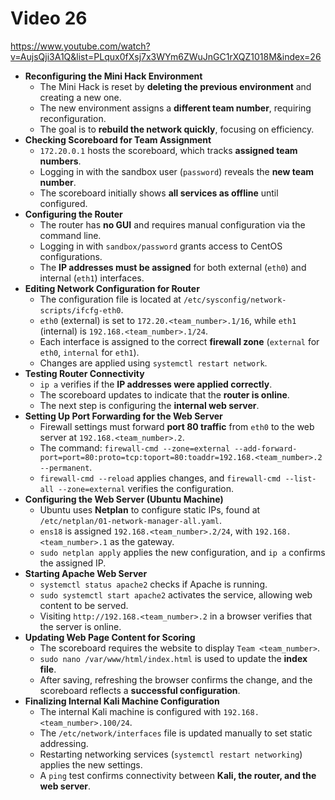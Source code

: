 # Video 26
https://www.youtube.com/watch?v=AujsQji3A1Q&list=PLqux0fXsj7x3WYm6ZWuJnGC1rXQZ1018M&index=26

- **Reconfiguring the Mini Hack Environment**
    - The Mini Hack is reset by **deleting the previous environment** and creating a new one.
    - The new environment assigns a **different team number**, requiring reconfiguration.
    - The goal is to **rebuild the network quickly**, focusing on efficiency.
- **Checking Scoreboard for Team Assignment**
    - `172.20.0.1` hosts the scoreboard, which tracks **assigned team numbers**.
    - Logging in with the sandbox user (`password`) reveals the **new team number**.
    - The scoreboard initially shows **all services as offline** until configured.
- **Configuring the Router**
    - The router has **no GUI** and requires manual configuration via the command line.
    - Logging in with `sandbox/password` grants access to CentOS configurations.
    - The **IP addresses must be assigned** for both external (`eth0`) and internal (`eth1`) interfaces.
- **Editing Network Configuration for Router**
    - The configuration file is located at `/etc/sysconfig/network-scripts/ifcfg-eth0`.
    - `eth0` (external) is set to `172.20.<team_number>.1/16`, while `eth1` (internal) is `192.168.<team_number>.1/24`.
    - Each interface is assigned to the correct **firewall zone** (`external` for `eth0`, `internal` for `eth1`).
    - Changes are applied using `systemctl restart network`.
- **Testing Router Connectivity**
    - `ip a` verifies if the **IP addresses were applied correctly**.
    - The scoreboard updates to indicate that the **router is online**.
    - The next step is configuring the **internal web server**.
- **Setting Up Port Forwarding for the Web Server**
    - Firewall settings must forward **port 80 traffic** from `eth0` to the web server at `192.168.<team_number>.2`.
    - The command: `firewall-cmd --zone=external --add-forward-port=port=80:proto=tcp:toport=80:toaddr=192.168.<team_number>.2 --permanent`.
    - `firewall-cmd --reload` applies changes, and `firewall-cmd --list-all --zone=external` verifies the configuration.
- **Configuring the Web Server (Ubuntu Machine)**
    - Ubuntu uses **Netplan** to configure static IPs, found at `/etc/netplan/01-network-manager-all.yaml`.
    - `ens18` is assigned `192.168.<team_number>.2/24`, with `192.168.<team_number>.1` as the gateway.
    - `sudo netplan apply` applies the new configuration, and `ip a` confirms the assigned IP.
- **Starting Apache Web Server**
    - `systemctl status apache2` checks if Apache is running.
    - `sudo systemctl start apache2` activates the service, allowing web content to be served.
    - Visiting `http://192.168.<team_number>.2` in a browser verifies that the server is online.
- **Updating Web Page Content for Scoring**
    - The scoreboard requires the website to display `Team <team_number>`.
    - `sudo nano /var/www/html/index.html` is used to update the **index file**.
    - After saving, refreshing the browser confirms the change, and the scoreboard reflects a **successful configuration**.
- **Finalizing Internal Kali Machine Configuration**
    - The internal Kali machine is configured with `192.168.<team_number>.100/24`.
    - The `/etc/network/interfaces` file is updated manually to set static addressing.
    - Restarting networking services (`systemctl restart networking`) applies the new settings.
    - A `ping` test confirms connectivity between **Kali, the router, and the web server**.